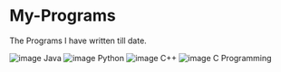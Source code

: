 # My-Programs

The Programs I have written till date.

![image](https://github.com/It-is-KD/My-Programs/assets/114131222/e75f1b5d-1274-401d-9da8-3135e8df7293)
Java
![image](https://github.com/It-is-KD/My-Programs/assets/114131222/46efe00f-e48a-4a89-a551-fc06f31bf3c8)
Python
![image](https://github.com/It-is-KD/My-Programs/assets/114131222/f5638dfa-5e4b-4ffb-803f-c30da06da042)
C++
![image](https://github.com/It-is-KD/My-Programs/assets/114131222/f84e7717-0be7-4d44-a17f-47a79144cd54)
C Programming
